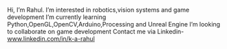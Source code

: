 Hi, I’m Rahul. 
I’m interested in robotics,vision systems and game development
I’m currently learning Python,OpenGL,OpenCV,Arduino,Processing and Unreal Engine
I’m looking to collaborate on game development
Contact me via Linkedin- www.linkedin.com/in/k-a-rahul


